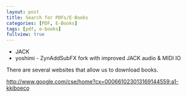 ```yaml
---
layout: post
title: Search for PDFs/E-Books
categories: [PDF, E-Books]
tags: [pdf, e-books]
fullview: true
---
```


* JACK
* yoshimi - ZynAddSubFX fork with improved JACK audio & MIDI IO

There are several websites that allow us to download books.

http://www.google.com/cse/home?cx=000661023013169144559:a1-kkiboeco


